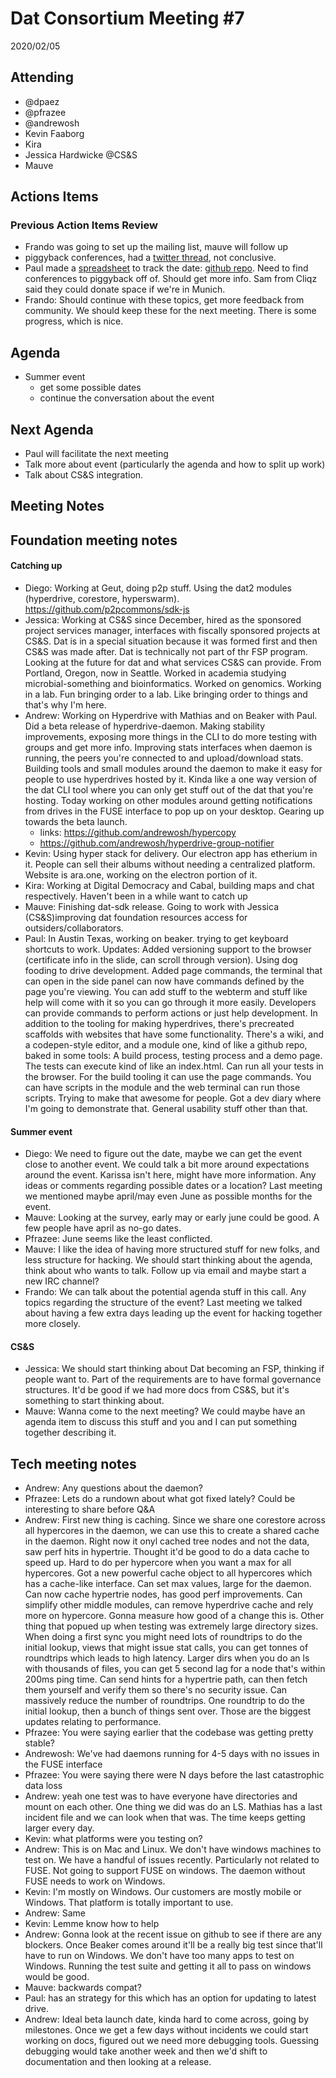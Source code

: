# Dat Consortium Meeting #7

2020/02/05

## Attending

- @dpaez
- @pfrazee
- @andrewosh
- Kevin Faaborg
- Kira
- Jessica Hardwicke @CS&S
- Mauve

## Actions Items

### Previous Action Items Review

- Frando was going to set up the mailing list, mauve will follow up
- piggyback conferences, had a [twitter thread](https://twitter.com/RangerMauve/status/1221555008187047942), not conclusive.
- Paul made a [spreadsheet](https://docs.google.com/spreadsheets/d/1C05PNuP_IZy5k6p3IYRQ0_F65LjPTzli3MWTYwV2b08/edit#gid=0) to track the date: [github repo](https://github.com/datproject/organization/pull/13). Need to find conferences to piggyback off of. Should get more info. Sam from Cliqz said they could donate space if we're in Munich.
- Frando: Should continue with these topics, get more feedback from community. We should keep these for the next meeting. There is some progress, which is nice.

## Agenda
- Summer event
    - get some possible dates
    - continue the conversation about the event

## Next Agenda

- Paul will facilitate the next meeting
- Talk more about event (particularly the agenda and how to split up work)
- Talk about CS&S integration.

## Meeting Notes

## **Foundation meeting notes**

#### Catching up

- Diego: Working at Geut, doing p2p stuff. Using the dat2 modules (hyperdrive, corestore, hyperswarm). https://github.com/p2pcommons/sdk-js
- Jessica: Working at CS&S since December, hired as the sponsored project services manager, interfaces with fiscally sponsored projects at CS&S. Dat is in a special situation because it was formed first and then CS&S was made after. Dat is technically not part of thr FSP program. Looking at the future for dat and what services CS&S can provide. From Portland, Oregon, now in Seattle. Worked in academia studying microbial-something and bioinformatics. Worked on genomics. Working in a lab. Fun bringing order to a lab. Like bringing order to things and that's why I'm here.
- Andrew: Working on Hyperdrive with Mathias and on Beaker with Paul. Did a beta release of hyperdrive-daemon. Making stability improvements, exposing more things in the CLI to do more testing with groups and get more info. Improving stats interfaces when daemon is running, the peers you're connected to and upload/download stats. Building tools and small modules around the daemon to make it easy for people to use hyperdrives hosted by it. Kinda like a one way version of the dat CLI tool where you can only get stuff out of the dat that you're hosting. Today working on other modules around getting notifications from drives in the FUSE interface to pop up on your desktop. Gearing up towards the beta launch.
    - links: https://github.com/andrewosh/hypercopy
    - https://github.com/andrewosh/hyperdrive-group-notifier
- Kevin: Using hyper stack for delivery. Our electron app has etherium in it. People can sell their albums without needing a centralized platform. Website is ara.one, working on the electron portion of it.
- Kira: Working at Digital Democracy and Cabal, building maps and chat respectively. Haven't been in a while want to catch up
- Mauve: Finishing dat-sdk release. Going to work with Jessica (CS&S)improving dat foundation resources access for outsiders/collaborators.
- Paul: In Austin Texas, working on beaker. trying to get keyboard shortcuts to work. Updates: Added versioning support to the browser (certificate info in the slide, can scroll through version). Using dog fooding to drive development. Added page commands, the terminal that can open in the side panel can now have commands defined by the page you're viewing. You can add stuff to the webterm and stuff like help will come with it so you can go through it more easily. Developers can provide commands to perform actions or just help development. In addition to the tooling for making hyperdrives, there's precreated scaffolds with websites that have some functionality. There's a wiki, and a codepen-style editor, and a module one, kind of like a github repo, baked in some tools: A build process, testing process and a demo page. The tests can execute kind of like an index.html. Can run all your tests in the browser. For the build tooling it can use the page commands. You can have scripts in the module and the web terminal can run those scripts. Trying to make that awesome for people. Got a dev diary where I'm going to demonstrate that. General usability stuff other than that.

#### Summer event

- Diego: We need to figure out the date, maybe we can get the event close to another event. We could talk a bit more around expectations around the event. Karissa isn't here, might have more information. Any ideas or comments regarding possible dates or a location? Last meeting we mentioned maybe april/may even June as possible months for the event.
- Mauve: Looking at the survey, early may or early june could be good. A few people have april as no-go dates.
- Pfrazee: June seems like the least conflicted.
- Mauve: I like the idea of having more structured stuff for new folks, and less structure for hacking. We should start thinking about the agenda, think about who wants to talk. Follow up via email and maybe start a new IRC channel?
- Frando: We can talk about the potential agenda stuff in this call. Any topics regarding the structure of the event? Last meeting we talked about having a few extra days leading up the event for hacking together more closely.

#### CS&S

- Jessica: We should start thinking about Dat becoming an FSP, thinking if people want to. Part of the requirements are to have formal governance structures. It'd be good if we had more docs from CS&S, but it's something to start thinking about.
- Mauve: Wanna come to the next meeting? We could maybe have an agenda item to discuss this stuff and you and I can put something together describing it.

## **Tech meeting notes**

- Andrew: Any questions about the daemon?
- Pfrazee: Lets do a rundown about what got fixed lately? Could be interesting to share before Q&A
- Andrew: First new thing is caching. Since we share one corestore across all hypercores in the daemon, we can use this to create a shared cache in the daemon. Right now it onyl cached tree nodes and not the data, saw perf hits in hypertrie. Thought it'd be good to do a data cache to speed up. Hard to do per hypercore when you want a max for all hypercores. Got a new powerful cache object to all hypercores which has a cache-like interface. Can set max values, large for the daemon. Can now cache hypertrie nodes, has good perf improvements. Can simplify other middle modules, can remove hyperdrive cache and rely more on hypercore. Gonna measure how good of a change this is. Other thing that popued up when testing was extremely large directory sizes. When doing a first sync you might need lots of roundtrips to do the initial lookup, views that might issue stat calls, you can get tonnes of roundtrips which leads to high latency. Larger dirs when you do an ls with thousands of files, you can get 5 second lag for a node that's within 200ms ping time. Can send hints for a hypertrie path, can then fetch them yourself and verify them so there's no security issue. Can massively reduce the number of roundtrips. One roundtrip to do the initial lookup, then a bunch of things sent over. Those are the biggest updates relating to performance.
- Pfrazee: You were saying earlier that the codebase was getting pretty stable?
- Andrewosh: We've had daemons running for 4-5 days with no issues in the FUSE interface
- Pfrazee: You were saying there were N days before the last catastrophic data loss
- Andrew: yeah one test was to have everyone have directories and mount on each other. One thing we did was do an LS. Mathias has a last incident file and we can look when that was. The time keeps getting larger every day.
- Kevin: what platforms were you testing on?
- Andrew: This is on Mac and Linux. We don't have windows machines to test on. We have a handful of issues recently. Particularly not related to FUSE. Not going to support FUSE on windows. The daemon without FUSE needs to work on Windows.
- Kevin: I'm mostly on Windows. Our customers are mostly mobile or Windows. That platform is totally important to use.
- Andrew: Same
- Kevin: Lemme know how to help
- Andrew: Gonna look at the recent issue on github to see if there are any blockers. Once Beaker comes around it'll be a really big test since that'll have to run on Windows. We don't have too many apps to test on Windows. Running the test suite and getting it all to pass on windows would be good.
- Mauve: backwards compat?
- Paul: has an strategy for this which has an option for updating to latest drive.
- Andrew: Ideal beta launch date, kinda hard to come across, going by milestones. Once we get a few days without incidents we could start working on docs, figured out we need more debugging tools. Guessing debugging would take another week and then we'd shift to documentation and then looking at a release.

